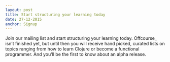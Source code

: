 ```yaml
---
layout: post
title: Start structuring your learning today
date: 27-12-2015
anchor: Signup
---
```

Join our mailing list and start structuring your learning today. Offcourse_ isn’t finished yet, but until then you will receive hand picked, curated lists on topics ranging from how to learn Clojure or become a functional programmer. And you’ll be the first to know about an alpha release.
